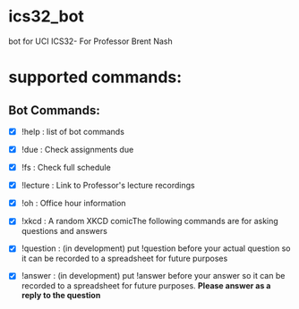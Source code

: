 # ics32_bot
bot for UCI ICS32- For Professor Brent Nash

# supported commands:
## Bot Commands: 


- [X] !help : list of bot commands

- [x] !due : Check assignments due

- [x] !fs : Check full schedule

- [x] !lecture :  Link to Professor's lecture recordings

- [x] !oh : Office hour information

- [x] !xkcd : A random XKCD comicThe following commands are for asking questions and answers

- [X] !question : (in development) put !question before your actual question so it can be recorded to a spreadsheet for future purposes

- [X] !answer : (in development) put !answer before your answer so it can be recorded to a spreadsheet for future purposes. 
                **Please answer as a reply to the question**
